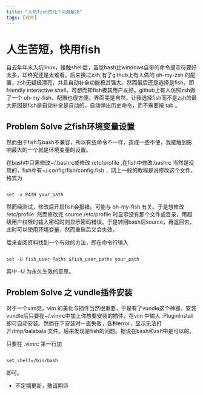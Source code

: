 ```yaml
---
title: "入坑fish的几个问题解决"
tags: [软件]
---
```

# 人生苦短，快用fish

自去年年末入坑linux，接触shell后，虽觉bash比windows自带的命令提示符要好太多，却终究还是太难看。后来换过zsh,有了github上有人做的 oh-my-zsh 的配置，zsh无疑极漂亮，并且自动补全功能极其强大。然而最后还是选择是fish，即 friendly interactive shell。可想而知fish极其用户友好。github上有人仿照zsh做了一个 oh-my-fish，配置也很方便。界面美是自然，让我选择fish而不是zsh的最大原因是fish是自动补全是自动的，自动弹出历史命令，而不需要按 tab 。

## Problem Solve 之fish环境变量设置 

然而由于fish与bash不兼容，所以有些命令不一样，造成一些不便，我接触到影响最大的一个就是环境变量的设置。

在bash中只需修改~/.bashrc或修改 /etc/profile ,在fish中修改.bashrc 当然是没用的，fish中有~/.config/fish/config.fish ，网上一般的教程是说修改这个文件，格式为 

```

set -x PATH your_path

```

然而经测试，修改后开启fish会报错。可能与 oh-my-fish 有关。于是想修改 /etc/profile ,然而修改完 source /etc/profile 时显示没有那个文件或目录，用超级用户权限时输入密码时则显示密码错误。于是转回bash后source，再返回去，此时可以使用环境变量，然而重启后又会失效。

后来查阅资料找到一个有效的方法，即在命令行输入 


```

set -U fish_user-Paths $fish_user_paths your_path

```
其中 -U 为永久生效的意思。

## Problem Solve 之 vundle插件安装

对于一个vim党，vim 的美化与插件当然很重要，于是有了vundle这个神器。安装vundle后只要在~/.vimrc中加上你想要安装的插件，在vim 中输入 :PluginInstall 即可自动安装。然而在下安装时一直失败，各种error，显示无法打开/tmp/balabala 文件。后来发现是fish的问题。据说在bash和zsh中是可以的。

只要在 .vimrc 第一行加

```

set shell=/bin/bash

```

即可。


- 不定期更新，敬请期待



